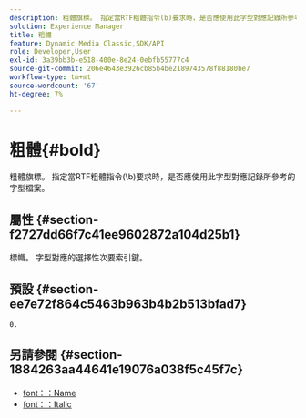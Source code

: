 ```yaml
---
description: 粗體旗標。 指定當RTF粗體指令(b)要求時，是否應使用此字型對應記錄所參考的字型檔案。
solution: Experience Manager
title: 粗體
feature: Dynamic Media Classic,SDK/API
role: Developer,User
exl-id: 3a39bb3b-e518-400e-8e24-0ebfb55777c4
source-git-commit: 206e4643e3926cb85b4be2189743578f88180be7
workflow-type: tm+mt
source-wordcount: '67'
ht-degree: 7%

---
```


# 粗體{#bold}

粗體旗標。 指定當RTF粗體指令(\b)要求時，是否應使用此字型對應記錄所參考的字型檔案。

## 屬性 {#section-f2727dd66f7c41ee9602872a104d25b1}

標幟。 字型對應的選擇性次要索引鍵。

## 預設 {#section-ee7e72f864c5463b963b4b2b513bfad7}

`0.`

## 另請參閱 {#section-1884263aa44641e19076a038f5c45f7c}

* [font：：Name](r-name-font.md#reference_C55889877DC54AABB60734DCDE86EE76)
* [font：：Italic](../../../../../is-api/image-catalog/image-serving-api-ref/c-image-catalog-reference/c-font-map-reference/r-italic-font.md#reference-dc04a532b34a41af81b0b9644acfaad6)
